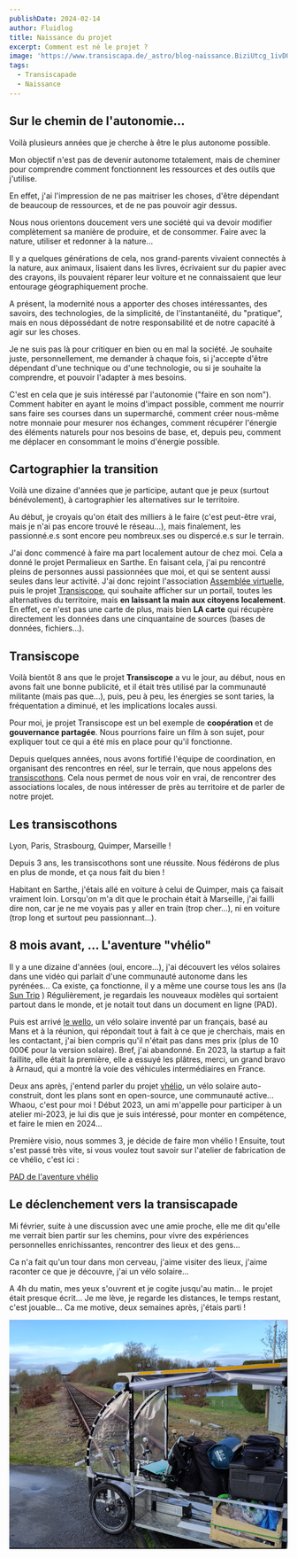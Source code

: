 ```yaml
---
publishDate: 2024-02-14
author: Fluidlog
title: Naissance du projet
excerpt: Comment est né le projet ?
image: 'https://www.transiscapa.de/_astro/blog-naissance.BiziUtcg_1ivDGH.webp'
tags:
  - Transiscapade
  - Naissance
---
```


## Sur le chemin de l'autonomie...
Voilà plusieurs années que je cherche à être le plus autonome possible.

Mon objectif n'est pas de devenir autonome totalement, mais de cheminer pour comprendre comment fonctionnent les ressources et des outils que j'utilise.

En effet, j'ai l'impression de ne pas maitriser les choses, d'être dépendant de beaucoup de ressources, et de ne pas pouvoir agir dessus. 

Nous nous orientons doucement vers une société qui va devoir modifier complètement sa manière de produire, et de consommer. Faire avec la nature, utiliser et redonner à la nature...

Il y a quelques générations de cela, nos grand-parents vivaient connectés à la nature, aux animaux, lisaient dans les livres, écrivaient sur du papier avec des crayons, ils pouvaient réparer leur voiture et ne connaissaient que leur entourage géographiquement proche.

A présent, la modernité nous a apporter des choses intéressantes, des savoirs, des technologies, de la simplicité, de l'instantanéité, du "pratique", mais en nous dépossédant de notre responsabilité et de notre capacité à agir sur les choses.

Je ne suis pas là pour critiquer en bien ou en mal la société. Je souhaite juste, personnellement, me demander à chaque fois, si j'accepte d'être dépendant d'une technique ou d'une technologie, ou si je souhaite la comprendre, et pouvoir l'adapter à mes besoins.

C'est en cela que je suis intéressé par l'autonomie ("faire en son nom"). Comment habiter en ayant le moins d'impact possible, comment me nourrir sans faire ses courses dans un supermarché, comment créer nous-même notre monnaie pour mesurer nos échanges, comment récupérer l'énergie des éléments naturels pour nos besoins de base, et, depuis peu, comment me déplacer en consommant le moins d'énergie possible.

## Cartographier la transition

Voilà une dizaine d'années que je participe, autant que je peux (surtout bénévolement), à cartographier les alternatives sur le territoire. 

Au début, je croyais qu'on était des milliers à le faire (c'est peut-être vrai, mais je n'ai pas encore trouvé le réseau...), mais finalement, les passionné.e.s sont encore peu nombreux.ses ou dispercé.e.s sur le terrain.

J'ai donc commencé à faire ma part localement autour de chez moi. Cela a donné le projet Permalieux en Sarthe. En faisant cela, j'ai pu rencontré pleins de personnes aussi passionnées que moi, et qui se sentent aussi seules dans leur activité. J'ai donc rejoint l'association [Assemblée virtuelle](https://virtual-assembly.org), puis le projet [Transiscope](https://transiscope.org), qui souhaite afficher sur un portail, toutes les alternatives du territoire, mais **en laissant la main aux citoyens localement**. En effet, ce n'est pas une carte de plus, mais bien **LA carte** qui récupère directement les données dans une cinquantaine de sources (bases de données, fichiers...).

## Transiscope

Voilà bientôt 8 ans que le projet **Transiscope** a vu le jour, au début, nous en avons fait une bonne publicité, et il était très utilisé par la communauté militante (mais pas que...), puis, peu à peu, les énergies se sont taries, la fréquentation a diminué, et les implications locales aussi.

Pour moi, je projet Transiscope est un bel exemple de **coopération** et de **gouvernance partagée**. Nous pourrions faire un film à son sujet, pour expliquer tout ce qui a été mis en place pour qu'il fonctionne.

Depuis quelques années, nous avons fortifié l'équipe de coordination, en organisant des rencontres en réel, sur le terrain, que nous appelons des [transiscothons](https://transiscope.org/les-actus/). Cela nous permet de nous voir en vrai, de rencontrer des associations locales, de nous intéresser de près au territoire et de parler de notre projet.

## Les transiscothons
Lyon, Paris, Strasbourg, Quimper, Marseille !

Depuis 3 ans, les transiscothons sont une réussite. Nous fédérons de plus en plus de monde, et ça nous fait du bien !

Habitant en Sarthe, j'étais allé en voiture à celui de Quimper, mais ça faisait vraiment loin. Lorsqu'on m'a dit que le prochain était à Marseille, j'ai failli dire non, car je ne me voyais pas y aller en train (trop cher...), ni en voiture (trop long et surtout peu passionnant...).

## 8 mois avant, ... L'aventure "vhélio"
Il y a une dizaine d'années (oui, encore...), j'ai découvert les vélos solaires dans une vidéo qui parlait d'une communauté autonome dans les pyrénées... Ca existe, ça fonctionne, il y a même une course tous les ans (la [Sun Trip](https://www.thesuntrip.com/) ) Régulièrement, je regardais les nouveaux modèles qui sortaient partout dans le monde, et je notait tout dans un document en ligne (PAD).

Puis est arrivé [le wello](https://www.clicanoo.re/article/economie/2023/09/14/la-start-up-wello-placee-en-liquidation-judiciaire-65026741bd95c), un vélo solaire inventé par un français, basé au Mans et à la réunion, qui répondait tout à fait à ce que je cherchais, mais en les contactant, j'ai bien compris qu'il n'était pas dans mes prix (plus de 10 000€ pour la version solaire). Bref, j'ai abandonné. En 2023, la startup a fait faillite, elle était la première, elle a essuyé les plâtres, merci, un grand bravo à Arnaud, qui a montré la voie des véhicules intermédiaires en France.

Deux ans après, j'entend parler du projet [vhélio](https://vhelio.org), un vélo solaire auto-construit, dont les plans sont en open-source, une communauté active... Whaou, c'est pour moi !
Début 2023, un ami m'appelle pour participer à un atelier mi-2023, je lui dis que je suis intéressé, pour monter en compétence, et faire le mien en 2024...

Première visio, nous sommes 3, je décide de faire mon vhélio ! Ensuite, tout s'est passé très vite, si vous voulez tout savoir sur l'atelier de fabrication de ce vhélio, c'est ici : 

[PAD de l'aventure vhélio](https://pad.lescommuns.org/vhelio26)

## Le déclenchement vers la transiscapade

Mi février, suite à une discussion avec une amie proche, elle me dit qu'elle me verrait bien partir sur les chemins, pour vivre des expériences personnelles enrichissantes, rencontrer des lieux et des gens... 

Ca n'a fait qu'un tour dans mon cerveau, j'aime visiter des lieux, j'aime raconter ce que je découvre, j'ai un vélo solaire...

A 4h du matin, mes yeux s'ouvrent et je cogite jusqu'au matin... le projet était presque écrit... Je me lève, je regarde les distances, le temps restant, c'est jouable... Ca me motive, deux semaines après, j'étais parti !

![Image du vhélio devant des rails](../../assets/images/blog-naissance.png)